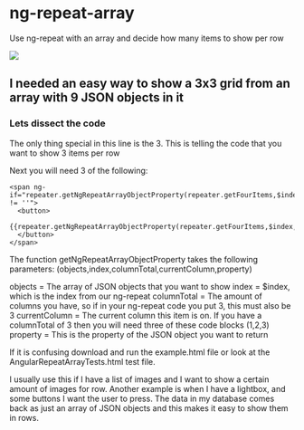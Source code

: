 # ng-repeat-array
Use ng-repeat with an array and decide how many items to show per row

<img src="http://clickthisnick.com/projects/ng-repeat-array/images/example.png">

<h2> I needed an easy way to show a 3x3 grid from an array with 9 JSON objects in it </h2>

<h3> Lets dissect the code</h3>

<div ng-repeat="item in repeater.getNgRepeatArray(repeater.getFourItems,3) track by $index">

The only thing special in this line is the 3. This is telling the code that you want to show 3 items per row

Next you will need 3 of the following:

    <span ng-if="repeater.getNgRepeatArrayObjectProperty(repeater.getFourItems,$index,3,1,'id') != ''">
      <button>
        {{repeater.getNgRepeatArrayObjectProperty(repeater.getFourItems,$index,3,1,'id')}}
      </button>
    </span>
    
The function getNgRepeatArrayObjectProperty takes the following parameters:
(objects,index,columnTotal,currentColumn,property)

objects = The array of JSON objects that you want to show
index = $index, which is the index from our ng-repeat
columnTotal = The amount of columns you have, so if in your ng-repeat code you put 3, this must also be 3
currentColumn = The current column this item is on. If you have a columnTotal of 3 then you will need three of these code blocks (1,2,3)
property = This is the property of the JSON object you want to return

If it is confusing download and run the example.html file or look at the AngularRepeatArrayTests.html test file.

I usually use this if I have a list of images and I want to show a certain amount of images for row.
Another example is when I have a lightbox, and some buttons I want the user to press.
The data in my database comes back as just an array of JSON objects and this makes it easy to show them in rows.
